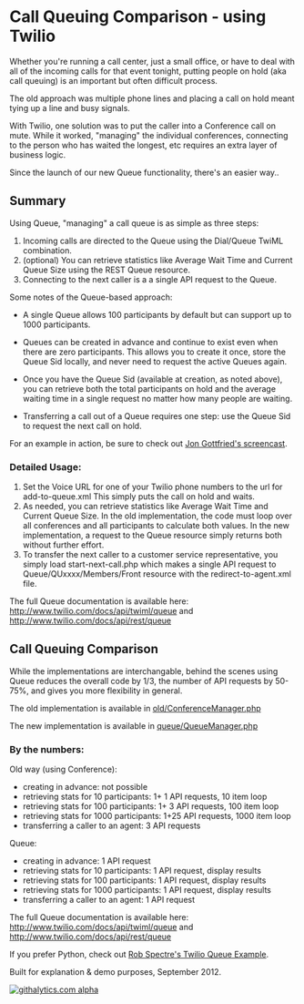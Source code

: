 
# Call Queuing Comparison - using Twilio

Whether you're running a call center, just a small office, or have to deal with 
all of the incoming calls for that event tonight, putting people on hold (aka 
call queuing) is an important but often difficult process.

The old approach was multiple phone lines and placing a call on hold meant 
tying up a line and busy signals.

With Twilio, one solution was to put the caller into a Conference call on mute. 
While it worked, "managing" the individual conferences, connecting to the person 
who has waited the longest, etc requires an extra layer of business logic.

Since the launch of our new Queue functionality, there's an easier way..


## Summary

Using Queue, "managing" a call queue is as simple as three steps:

1.  Incoming calls are directed to the Queue using the Dial/Queue TwiML combination.
1.  (optional) You can retrieve statistics like Average Wait Time and Current 
Queue Size using the REST Queue resource.
1.  Connecting to the next caller is a a single API request to the Queue.

Some notes of the Queue-based approach:

-  A single Queue allows 100 participants by default but can support up to 1000 
participants.

-  Queues can be created in advance and continue to exist even when there are zero 
participants. This allows you to create it once, store the Queue Sid locally, and 
never need to request the active Queues again.

-  Once you have the Queue Sid (available at creation, as noted above), you can 
retrieve both the total participants on hold and the average waiting time in a 
single request no matter how many people are waiting.

-  Transferring a call out of a Queue requires one step: use the Queue Sid to 
request the next call on hold.

For an example in action, be sure to check out [Jon Gottfried's
screencast](https://www.youtube.com/watch?v=AICLFi2djbs).

### Detailed Usage:

1.  Set the Voice URL for one of your Twilio phone numbers to the url for 
add-to-queue.xml This simply puts the call on hold and waits.
1.  As needed, you can retrieve statistics like Average Wait Time and Current 
Queue Size. In the old implementation, the code must loop over all conferences 
and all participants to calculate both values. In the new implementation, a 
request to the Queue resource simply returns both without further effort.
1.  To transfer the next caller to a customer service representative, you simply 
load start-next-call.php which makes a single API request to 
Queue/QUxxxx/Members/Front resource with the redirect-to-agent.xml file.

The full Queue documentation is available here:
http://www.twilio.com/docs/api/twiml/queue and http://www.twilio.com/docs/api/rest/queue

## Call Queuing Comparison

While the implementations are interchangable, behind the scenes using Queue 
reduces the overall code by 1/3, the number of API requests by 50-75%, and gives 
you more flexibility in general.

The old implementation is available in [old/ConferenceManager.php](https://github.com/caseysoftware/twilio-call-queue-howto/blob/master/old/ConferenceManager.php)

The new implementation is available in [queue/QueueManager.php](https://github.com/caseysoftware/twilio-call-queue-howto/blob/master/queue/QueueManager.php)

### By the numbers:

Old way (using Conference):
-  creating in advance:                     not possible
-  retrieving stats for 10 participants:    1+ 1 API requests, 10 item loop
-  retrieving stats for 100 participants:   1+ 3 API requests, 100 item loop
-  retrieving stats for 1000 participants:  1+25 API requests, 1000 item loop
-  transferring a caller to an agent:       3 API requests


Queue:
-  creating in advance:                      1 API request
-  retrieving stats for 10 participants:     1 API request, display results
-  retrieving stats for 100 participants:    1 API request, display results
-  retrieving stats for 1000 participants:   1 API request, display results
-  transferring a caller to an agent:        1 API request

The full Queue documentation is available here:
http://www.twilio.com/docs/api/twiml/queue and http://www.twilio.com/docs/api/rest/queue


If you prefer Python, check out [Rob Spectre's Twilio Queue Example](https://github.com/RobSpectre/Twilio-Queue-Example).

Built for explanation & demo purposes, September 2012.

[![githalytics.com alpha](https://cruel-carlota.pagodabox.com/9c203be2b6f998875736e9faeccefce9 "githalytics.com")](http://githalytics.com/caseysoftware/twilio-call-queue-howto)
